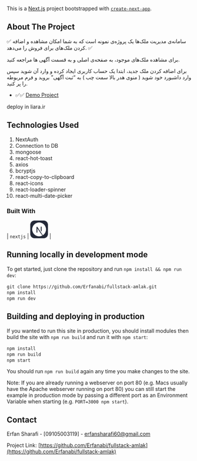 This is a [Next.js](https://nextjs.org/) project bootstrapped with [`create-next-app`](https://github.com/vercel/next.js/tree/canary/packages/create-next-app).

<!-- ABOUT THE PROJECT -->

## About The Project

✅ سامانه‌ی مدیریت ملک‌ها یک پروژه‌ی نمونه است که به شما امکان مشاهده و اضافه کردن ملک‌های برای فروش را می‌دهد. ✅


برای مشاهده ملک‌های موجود، به صفحه‌ی اصلی و به قسمت آگهی ها مراجعه کنید.

برای اضافه کردن ملک جدید، ابتدا یک حساب کاربری ایجاد کرده و وارد آن شوید سپس وارد داشبورد خود شوید ( منوی هدر بالا سمت چب ) به “ثبت آگهی” بروید و فرم مربوطه را پر کنید.

- ✅✅ [Demo Project](https://boto-amlak.liara.run/)

deploy in liara.ir

## Technologies Used

 1. NextAuth
 2. Connection to DB
 3. mongoose
 4. react-hot-toast
 5. axios
 6. bcryptjs
 7. react-copy-to-clipboard
 8. react-icons
 9. react-loader-spinner
 10. react-multi-date-picker

### Built With

| `nextjs` | <img src="./icons/NextJS-Dark.svg" width="48"> |

## Running locally in development mode

To get started, just clone the repository and run `npm install && npm run dev`:

    git clone https://github.com/Erfanabi/fullstack-amlak.git
    npm install
    npm run dev

## Building and deploying in production

If you wanted to run this site in production, you should install modules then build the site with `npm run build` and run it with `npm start`:

    npm install
    npm run build
    npm start

You should run `npm run build` again any time you make changes to the site.

Note: If you are already running a webserver on port 80 (e.g. Macs usually have the Apache webserver running on port 80) you can still start the example in production mode by passing a different port as an Environment Variable when starting (e.g. `PORT=3000 npm start`).

<!-- CONTACT -->

## Contact

Erfan Sharafi - [09105003119] - erfansharafi60@gmail.com

Project Link: [https://github.com/Erfanabi/fullstack-amlak](https://github.com/Erfanabi/fullstack-amlak)

<!-- MARKDOWN LINKS & IMAGES -->
<!-- https://www.markdownguide.org/basic-syntax/#reference-style-links -->
